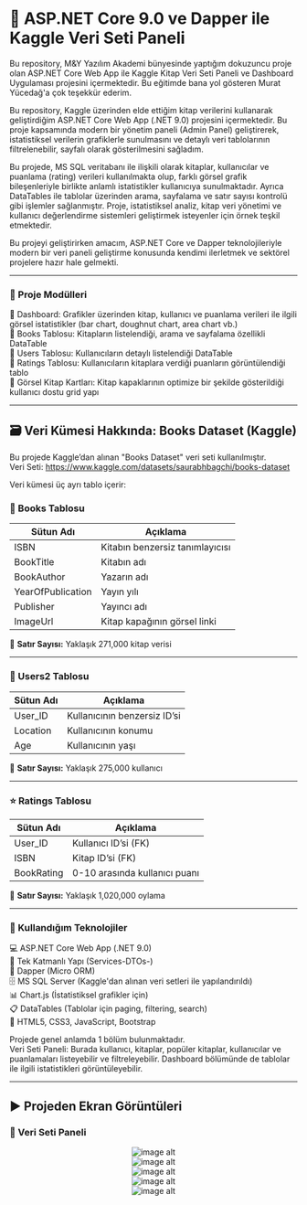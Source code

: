 # 🚀 ASP.NET Core 9.0 ve Dapper ile Kaggle Veri Seti Paneli
Bu repository, M&Y Yazılım Akademi bünyesinde yaptığım dokuzuncu proje olan ASP.NET Core Web App ile Kaggle Kitap Veri Seti Paneli ve Dashboard Uygulaması projesini içermektedir. Bu eğitimde bana yol gösteren Murat Yücedağ'a çok teşekkür ederim.

Bu repository, Kaggle üzerinden elde ettiğim kitap verilerini kullanarak geliştirdiğim ASP.NET Core Web App (.NET 9.0) projesini içermektedir. Bu proje kapsamında modern bir yönetim paneli (Admin Panel) geliştirerek, istatistiksel verilerin grafiklerle sunulmasını ve detaylı veri tablolarının filtrelenebilir, sayfalı olarak gösterilmesini sağladım.

Bu projede, MS SQL veritabanı ile ilişkili olarak kitaplar, kullanıcılar ve puanlama (rating) verileri kullanılmakta olup, farklı görsel grafik bileşenleriyle birlikte anlamlı istatistikler kullanıcıya sunulmaktadır. Ayrıca DataTables ile tablolar üzerinden arama, sayfalama ve satır sayısı kontrolü gibi işlemler sağlanmıştır. Proje, istatistiksel analiz, kitap veri yönetimi ve kullanıcı değerlendirme sistemleri geliştirmek isteyenler için örnek teşkil etmektedir.

Bu projeyi geliştirirken amacım, ASP.NET Core ve Dapper teknolojileriyle modern bir veri paneli geliştirme konusunda kendimi ilerletmek ve sektörel projelere hazır hale gelmekti.

---

### 📁 Proje Modülleri
🔹 Dashboard: Grafikler üzerinden kitap, kullanıcı ve puanlama verileri ile ilgili görsel istatistikler (bar chart, doughnut chart, area chart vb.)<br>
🔹 Books Tablosu: Kitapların listelendiği, arama ve sayfalama özellikli DataTable<br>
🔹 Users Tablosu: Kullanıcıların detaylı listelendiği DataTable<br>
🔹 Ratings Tablosu: Kullanıcıların kitaplara verdiği puanların görüntülendiği tablo<br>
🔹 Görsel Kitap Kartları: Kitap kapaklarının optimize bir şekilde gösterildiği kullanıcı dostu grid yapı<br>

---

## 🗃️ Veri Kümesi Hakkında: Books Dataset (Kaggle)
Bu projede Kaggle’dan alınan "Books Dataset" veri seti kullanılmıştır.<br>
Veri Seti: https://www.kaggle.com/datasets/saurabhbagchi/books-dataset

Veri kümesi üç ayrı tablo içerir:<br>
### 📗 Books Tablosu

| Sütun Adı           | Açıklama                         |
|---------------------|----------------------------------|
| ISBN                | Kitabın benzersiz tanımlayıcısı |
| BookTitle           | Kitabın adı                      |
| BookAuthor          | Yazarın adı                      |
| YearOfPublication   | Yayın yılı                       |
| Publisher           | Yayıncı adı                      |
| ImageUrl            | Kitap kapağının görsel linki    |

🧾 **Satır Sayısı:** Yaklaşık 271,000 kitap verisi

---

### 👤 Users2 Tablosu

| Sütun Adı | Açıklama                |
|-----------|-------------------------|
| User_ID   | Kullanıcının benzersiz ID’si |
| Location  | Kullanıcının konumu     |
| Age       | Kullanıcının yaşı       |

🧾 **Satır Sayısı:** Yaklaşık 275,000 kullanıcı

---

### ⭐ Ratings Tablosu

| Sütun Adı  | Açıklama                         |
|------------|----------------------------------|
| User_ID    | Kullanıcı ID’si (FK)            |
| ISBN       | Kitap ID’si (FK)                |
| BookRating | 0-10 arasında kullanıcı puanı    |

🧾 **Satır Sayısı:** Yaklaşık 1,020,000 oylama

---

### 🚀 Kullandığım Teknolojiler
💻 ASP.NET Core Web App (.NET 9.0)<br>
📐 Tek Katmanlı Yapı (Services-DTOs-)<br>
💾 Dapper (Micro ORM) <br>
🗄️ MS SQL Server (Kaggle'dan alınan veri setleri ile yapılandırıldı)<br>
📊 Chart.js (İstatistiksel grafikler için)<br>
📋 DataTables (Tablolar için paging, filtering, search)<br>
🎨 HTML5, CSS3, JavaScript, Bootstrap<br>


Projede genel anlamda 1 bölüm bulunmaktadır.<br>
Veri Seti Paneli: Burada kullanıcı, kitaplar, popüler kitaplar, kullanıcılar ve puanlamaları listeyebilir ve filtreleyebilir. Dashboard bölümünde de tablolar ile ilgili istatistikleri görüntüleyebilir.<br>

---

## :arrow_forward: Projeden Ekran Görüntüleri

### :triangular_flag_on_post: Veri Seti Paneli
<div align="center">
  <img src="https://github.com/melihcolak0/DapperKaggle/blob/6a8304952247db2c4cdc1baab89bb2740361d757/ss/screencapture-localhost-7039-Dashboard-Index-2025-08-05-22_55_27.png" alt="image alt">
</div>
<div align="center">
  <img src="https://github.com/melihcolak0/DapperKaggle/blob/6a8304952247db2c4cdc1baab89bb2740361d757/ss/screencapture-localhost-7039-Book-Index-2025-08-05-22_56_31.png" alt="image alt">
</div>
<div align="center">
  <img src="https://github.com/melihcolak0/DapperKaggle/blob/6a8304952247db2c4cdc1baab89bb2740361d757/ss/screencapture-localhost-7039-Book-Index2-2025-08-05-22_55_50.png" alt="image alt">
</div>
<div align="center">
  <img src="https://github.com/melihcolak0/DapperKaggle/blob/6a8304952247db2c4cdc1baab89bb2740361d757/ss/screencapture-localhost-7039-User-Index-2025-08-05-22_56_53.png" alt="image alt">
</div>
<div align="center">
  <img src="https://github.com/melihcolak0/DapperKaggle/blob/6a8304952247db2c4cdc1baab89bb2740361d757/ss/screencapture-localhost-7039-Rating-Index-2025-08-05-22_57_38.png" alt="image alt">
</div>

